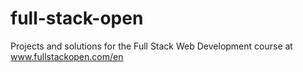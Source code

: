 # full-stack-open
Projects and solutions for the Full Stack Web Development course at www.fullstackopen.com/en
